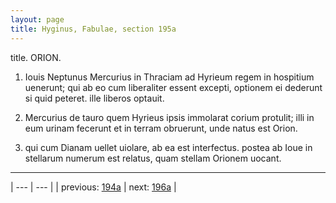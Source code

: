 ```yaml
---
layout: page
title: Hyginus, Fabulae, section 195a
---
```


title. ORION.



1. Iouis Neptunus Mercurius in Thraciam ad Hyrieum regem in hospitium uenerunt; qui ab eo cum liberaliter essent excepti, optionem ei dederunt si quid peteret. ille liberos optauit.



2. Mercurius de tauro quem Hyrieus ipsis immolarat corium protulit; illi in eum urinam fecerunt et in terram obruerunt, unde natus est Orion.



3. qui cum Dianam uellet uiolare, ab ea est interfectus. postea ab Ioue in stellarum numerum est relatus, quam stellam Orionem uocant.



---

| --- | --- |
| previous: [194a](../194a/) | next: [196a](../196a/) |
